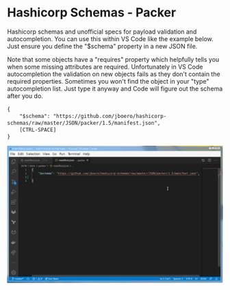 # Hashicorp Schemas - Packer
Hashicorp schemas and unofficial specs for payload validation and autocompletion.  You can use this within VS Code like the example below.  Just ensure you define the "$schema" property in a new JSON file.

Note that some objects have a "requires" property which helpfully tells you when some missing attributes are required.  Unfortunately in VS Code autocompletion the validation on new objects fails as they don't contain the required properties.  Sometimes you won't find the object in your "type" autocompletion list.  Just type it anyway and Code will figure out the schema after you do.

```
{
    "$schema": "https://github.com/jboero/hashicorp-schemas/raw/master/JSON/packer/1.5/manifest.json",
    [CTRL-SPACE]
}
```
![VS Code Packer Demo](/content/packer.gif)
